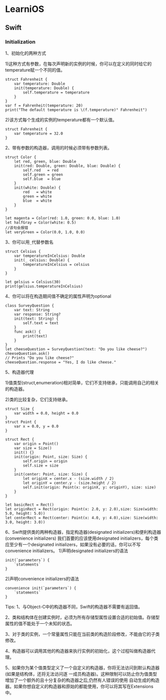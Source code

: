 # LearniOS

## Swift

### Initialization

1、初始化的两种方式

1)这种方式有参数，在每次声明新的实例的时候，你可以在定义的同时给它的temperature赋一个不同的值。

```
struct Fahrenheit {
    var temperature: Double
    init(temperature: Double) {
        self.temperature = temperature
    }
}
var f = Fahrenheit(temperature: 20)
print("The default temperature is \(f.temperature)° Fahrenheit")
```

2)该方式每个生成的实例的temperature都有一个默认值。

```
struct Fahrenheit {
    var temperature = 32.0
}
```

2、带有参数的构造器，调用的时候必须带有参数列表。

```
struct Color {
    let red, green, blue: Double
    init(red: Double, green: Double, blue: Double) {
        self.red   = red
        self.green = green
        self.blue  = blue
    }
    init(white: Double) {
        red   = white
        green = white
        blue  = white
    }
}

let magenta = Color(red: 1.0, green: 0.0, blue: 1.0)
let halfGray = Color(white: 0.5)
//该句会报错
let veryGreen = Color(0.0, 1.0, 0.0)
```
3、你可以用`_`代替参数名

```
struct Celsius {
    var temperatureInCelsius: Double
    init(_ celsius: Double) {
        temperatureInCelsius = celsius
    }
}

let gelsius = Celsius(30)
print(gelsius.temperatureInCelsius)
```

4、你可以将在构造期间值不确定的属性声明为optional

```
class SurveyQuestion {
    var text: String
    var response: String?
    init(text: String) {
        self.text = text
    }
    func ask() {
        print(text)
    }
}
let cheeseQuestion = SurveyQuestion(text: "Do you like cheese?")
cheeseQuestion.ask()
// Prints "Do you like cheese?"
cheeseQuestion.response = "Yes, I do like cheese."
```

5、构造器代理

1)值类型(struct,enumeration)相对简单，它们不支持继承，只能调用自己的相关的构造器。

2)类的比较复杂，它们支持继承。

```
struct Size {
    var width = 0.0, height = 0.0
}
struct Point {
    var x = 0.0, y = 0.0
}

struct Rect {
    var origin = Point()
    var size = Size()
    init() {}
    init(origin: Point, size: Size) {
        self.origin = origin
        self.size = size
    }
    init(center: Point, size: Size) {
        let originX = center.x - (size.width / 2)
        let originY = center.y - (size.height / 2)
        self.init(origin: Point(x: originX, y: originY), size: size)
    }
}

let basicRect = Rect()
let originRect = Rect(origin: Point(x: 2.0, y: 2.0),size: Size(width: 5.0, height: 5.0))
let centerRect = Rect(center: Point(x: 4.0, y: 4.0),size: Size(width: 3.0, height: 3.0))
```

6、Swift提供类的两种构造器，指定构造器(designated initializers)和便利构造器(convenience initializers)
我们首要的应该使用designated initializers，每个类应至少有一个designated initializers，如果没有必要的话，你可以不写convenience initializers。
1)声明designated initializers的语法

```
init(`parameters`) {
    `statements`
}
```

2)声明convenience initializers的语法

```
convenience init(`parameters`) {
    `statements`
}
```


Tips:
1、与Object-C中的构造器不同，Swift的构造器不需要有返回值。

2、类和结构体在创建实例时，必须为所有存储型属性设置合适的初始值。存储型属性的值不能处于一个未知的状态。

3、对于类的实例，一个常量属性只能在当前类的构造阶段修改，不能由它的子类修改。

4、构造器可以调用其他的构造器来执行实例的初始化，这个过程叫做构造器代理。

5、如果你为某个值类型定义了一个自定义的构造器，你将无法访问到默认构造器(如果是结构体，还将无法访问逐 一成员构造器)。这种限制可以防止你为值类型增加了一个额外的且十分复杂的构造器之后,仍然有人错误的使用 自动生成的构造器。如果你想自定义的构造器和原始的都能使用，你可以将其写在Extensions中。

